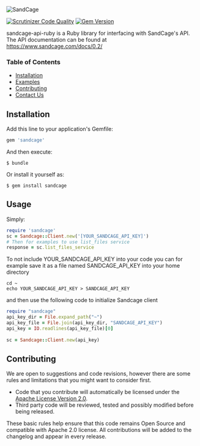 ![SandCage](https://d18m5nnl28b2pp.cloudfront.net/p/a/img/header.png)

[![Scrutinizer Code Quality](https://scrutinizer-ci.com/g/sandcage/sandcage-api-ruby/badges/quality-score.png?b=master)](https://scrutinizer-ci.com/g/sandcage/sandcage-api-ruby/?branch=master)
[![Gem Version](https://badge.fury.io/rb/sandcage.svg)](https://rubygems.org/gems/sandcage)

sandcage-api-ruby is a Ruby library for interfacing with SandCage's API. The API documentation can be found at https://www.sandcage.com/docs/0.2/

### Table of Contents
* [Installation](https://github.com/sandcage/sandcage-api-ruby/blob/master/README.md#installation)
* [Examples](https://github.com/sandcage/sandcage-api-ruby/tree/master/examples)
* [Contributing](https://github.com/sandcage/sandcage-api-ruby/blob/master/README.md#contributing)
* [Contact Us](https://www.sandcage.com/contact)

## Installation

Add this line to your application's Gemfile:

```ruby
gem 'sandcage'
```

And then execute:

	$ bundle

Or install it yourself as:

    $ gem install sandcage

## Usage

Simply:
```ruby
require 'sandcage'
sc = Sandcage::Client.new('[YOUR_SANDCAGE_API_KEY]')
# Then for examples to use list_files service
response = sc.list_files_service
```


To not include YOUR_SANDCAGE_API_KEY into your code you can for example save it as a file named SANDCAGE_API_KEY into your home directory

```
cd ~
echo YOUR_SANDCAGE_API_KEY > SANDCAGE_API_KEY
```
and then use the following code to initialize Sandcage client

```ruby
require "sandcage"
api_key_dir = File.expand_path("~")
api_key_file = File.join(api_key_dir, "SANDCAGE_API_KEY")
api_key = IO.readlines(api_key_file)[0]
	
sc = Sandcage::Client.new(api_key)
```

## Contributing

We are open to suggestions and code revisions, however there are some rules and limitations that you might want to consider first.

* Code that you contribute will automatically be licensed under the [Apache License Version 2.0](https://github.com/sandcage/sandcage-api-ruby/blob/master/LICENSE).
* Third party code will be reviewed, tested and possibly modified before being released.

These basic rules help ensure that this code remains Open Source and compatible with Apache 2.0 license. All contributions will be added to the changelog and appear in every release.
